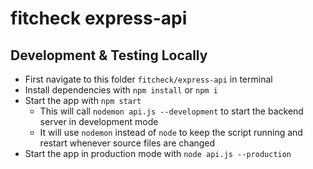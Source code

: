 # fitcheck express-api

## Development & Testing Locally

-   First navigate to this folder `fitcheck/express-api` in terminal
-   Install dependencies with `npm install` or `npm i`
-   Start the app with `npm start`
    -   This will call `nodemon api.js --development` to start the backend server in development mode
    -   It will use `nodemon` instead of `node` to keep the script running and restart whenever source files are changed
-   Start the app in production mode with `node api.js --production`
